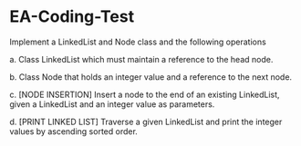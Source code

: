 # EA-Coding-Test

Implement a LinkedList and Node class and the following operations

a.     Class LinkedList which must maintain a reference to the head node.

b.     Class Node that holds an integer value and a reference to the next node.

c.      [NODE INSERTION] Insert a node to the end of an existing LinkedList, given a LinkedList and an integer value as parameters.

d.     [PRINT LINKED LIST] Traverse a given LinkedList and print the integer values by  ascending sorted order.

 

